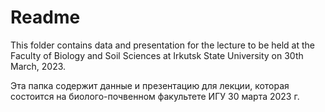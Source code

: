 # Readme

This folder contains data and presentation for the lecture to be held at the Faculty of Biology and Soil Sciences at Irkutsk State University on 30th March, 2023.

Эта папка содержит данные и презентацию для лекции, которая состоится на биолого-почвенном факультете ИГУ 30 марта 2023 г.